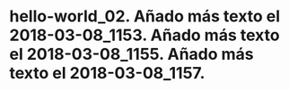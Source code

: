 # hello-world_02. Añado más texto el 2018-03-08_1153. Añado más texto el 2018-03-08_1155. Añado más texto el 2018-03-08_1157. 
